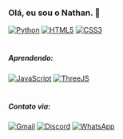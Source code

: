 ### Olá, eu sou o Nathan. 👋
[![Python](https://img.shields.io/badge/Python-3776AB.svg?style=for-the-badge&logo=Python&logoColor=white)]()
[![HTML5](https://img.shields.io/badge/HTML5-E34F26.svg?style=for-the-badge&logo=HTML5&logoColor=white)]()
[![CSS3](https://img.shields.io/badge/CSS3-1572B6.svg?style=for-the-badge&logo=CSS3&logoColor=white)]()
#
##### Aprendendo:
[![JavaScript](https://img.shields.io/badge/JavaScript-F7DF1E.svg?style=for-the-badge&logo=JavaScript&logoColor=black)]()
[![ThreeJS](https://img.shields.io/badge/Three.js-000000.svg?style=for-the-badge&logo=threedotjs&logoColor=white)]()
#
##### Contato via:
[![Gmail](https://img.shields.io/badge/Gmail-D14836?style=for-the-badge&logo=gmail&logoColor=white)]()
[![Discord](https://img.shields.io/badge/Discord-7289DA?style=for-the-badge&logo=discord&logoColor=white)]()
[![WhatsApp](https://img.shields.io/badge/WhatsApp-25D366?style=for-the-badge&logo=whatsapp&logoColor=white)]()
